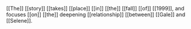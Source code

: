[[The]] [[story]] [[takes]] [[place]] [[in]] [[the]] [[fall]] [[of]] [[1999]], and focuses [[on]] [[the]] deepening [[relationship]] [[between]] [[Gale]] and [[Selene]].